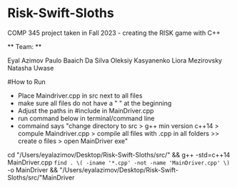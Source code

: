 # Risk-Swift-Sloths
COMP 345 project taken in Fall 2023 - creating the RISK game with C++

** Team: ** 

Eyal Azimov
Paulo Baaich Da Silva
Oleksiy Kasyanenko
Liora Mezirovsky 
Natasha Uwase

#How to Run
- Place Maindriver.cpp in src next to all files
- make sure all files do not have a " " at the beginning
- Adjust the paths in #include in MainDriver.cpp
- run command below in terminal/command line 
- commaind says "change directory to src > g++ min version c++14 > compule Maindriver.cpp > compile all files with .cpp in all folders >> create o files > open MainDriver exe"

cd "/Users/eyalazimov/Desktop/Risk-Swift-Sloths/src/" && g++ -std=c++14 MainDriver.cpp `find . \( -iname '*.cpp' -not -name 'MainDriver.cpp' \)` -o MainDriver && "/Users/eyalazimov/Desktop/Risk-Swift-Sloths/src/"MainDriver
